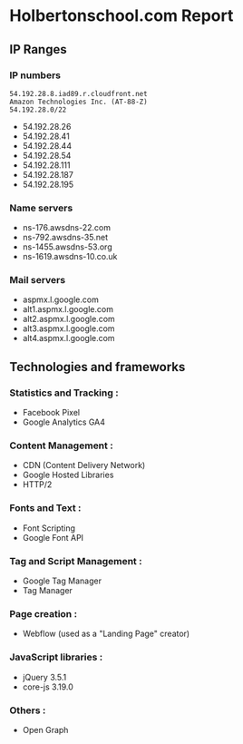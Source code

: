 # Holbertonschool.com Report

## IP Ranges
### IP numbers

```
54.192.28.8.iad89.r.cloudfront.net
Amazon Technologies Inc. (AT-88-Z)
54.192.28.0/22
```
* 54.192.28.26
* 54.192.28.41
* 54.192.28.44
* 54.192.28.54
* 54.192.28.111
* 54.192.28.187
* 54.192.28.195
### Name servers
* ns-176.awsdns-22.com
* ns-792.awsdns-35.net
* ns-1455.awsdns-53.org
* ns-1619.awsdns-10.co.uk
### Mail servers
* aspmx.l.google.com
* alt1.aspmx.l.google.com
* alt2.aspmx.l.google.com
* alt3.aspmx.l.google.com
* alt4.aspmx.l.google.com

## Technologies and frameworks
### Statistics and Tracking :
* Facebook Pixel
* Google Analytics GA4
### Content Management :
* CDN (Content Delivery Network)
* Google Hosted Libraries
* HTTP/2
### Fonts and Text :
* Font Scripting
* Google Font API
### Tag and Script Management :
* Google Tag Manager
* Tag Manager
### Page creation :
* Webflow (used as a "Landing Page" creator)
### JavaScript libraries :
* jQuery 3.5.1
* core-js 3.19.0
### Others :
* Open Graph

